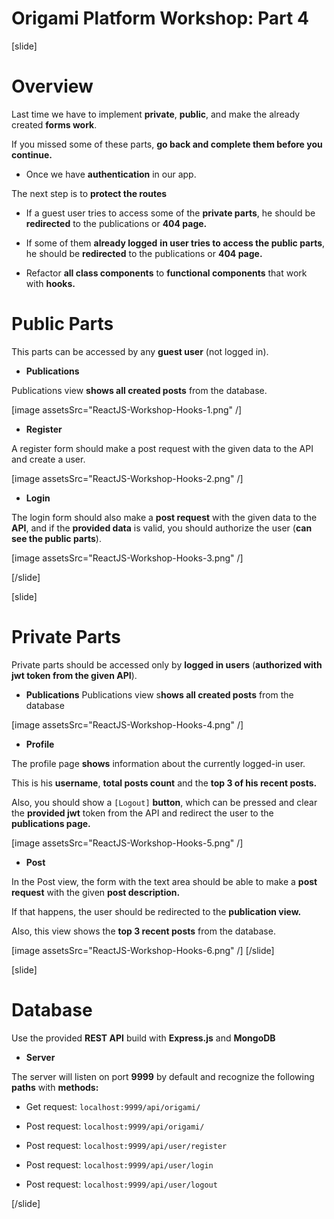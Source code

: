 # Origami Platform Workshop: Part 4

[slide]
# Overview

Last time we have to implement **private**, **public**, and make the already created **forms work**. 

If you missed some of these parts, **go back and complete them before you continue.**

- Once we have **authentication** in our app. 

The next step is to **protect the routes**

   - If a guest user tries to access some of the **private parts**, he should be **redirected** to the publications or **404 page.**

   - If some of them **already logged** **in user tries to access the public parts**, he should be **redirected** to the publications or **404 page.**

- Refactor **all class components** to **functional components** that work with **hooks.**

# Public Parts

This parts can be accessed by any **guest user** (not logged in).

- **Publications**

Publications view **shows all created posts** from the database.

[image assetsSrc="ReactJS-Workshop-Hooks-1.png" /]

- **Register**

A register form should make a post request with the given data to the API and create a user.

[image assetsSrc="ReactJS-Workshop-Hooks-2.png" /]

- **Login**

The login form should also make a **post request** with the given data to the **API**, and if the **provided data** is valid, you should authorize the user (**can see the public parts**).

[image assetsSrc="ReactJS-Workshop-Hooks-3.png" /]

[/slide]

[slide]
# Private Parts

Private parts should be accessed only by **logged in users** (**authorized with jwt token from the given API**). 

- **Publications**
Publications view s**hows all created posts** from the database


[image assetsSrc="ReactJS-Workshop-Hooks-4.png" /]

- **Profile**

The profile page **shows** information about the currently logged-in user. 

This is his **username**, **total posts count** and the **top 3 of his recent posts.** 

Also, you should show a `[Logout]` **button**, which can be pressed and clear the **provided jwt** token from the API and redirect the user to the **publications page.**

[image assetsSrc="ReactJS-Workshop-Hooks-5.png" /]

- **Post**

In the Post view, the form with the text area should be able to make a **post request** with the given **post description.** 

If that happens, the user should be redirected to the **publication view.**

Also, this view shows the **top 3 recent posts** from the database.


[image assetsSrc="ReactJS-Workshop-Hooks-6.png" /]
[/slide]

[slide]
# Database

Use the provided **REST API** build with **Express.js** and **MongoDB**

- **Server**

The server will listen on port **9999** by default and recognize the following **paths** with **methods:**

- Get request: `localhost:9999/api/origami/`

- Post request: `localhost:9999/api/origami/`

- Post request: `localhost:9999/api/user/register`

- Post request: `localhost:9999/api/user/login`

- Post request: `localhost:9999/api/user/logout`

[/slide]

